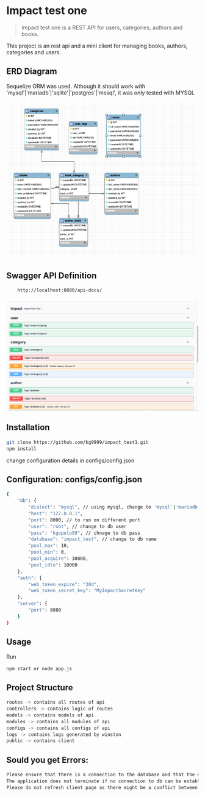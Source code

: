 # Impact test one
> Impact test one is a REST API for users, categories, authors and books.


This project is an rest api and a mini client for managing books, authors, categories and users.

## ERD Diagram

Sequelize ORM was used. Although it should work with 'mysql'|'mariadb'|'sqlite'|'postgres'|'mssql', it was only tested with MYSQL

![ERD screenshot](erd.png?raw=true "Command API Results")


## Swagger API Definition

```sh
    http://localhost:8080/api-docs/
```
![Swagger screenshot](swagger.png?raw=true "Command API Results")


## Installation


```sh
git clone https://github.com/kg9999/impact_test1.git
npm install
```
change configuration details in configs/config.json

## Configuration: configs/config.json

```sh
{
    "db": {
        "dialect": "mysql", // using mysql, change to 'mysql'|'mariadb'|'sqlite'|'postgres'|'mssql' for different engine
        "host": "127.0.0.1",
        "port": 8000, // to run on different port
        "user": "root", // change to db user
        "pass": "kgopelo99", // chnage to db pass
        "database": "impact_test", // change to db name
        "pool_max": 10,
        "pool_min": 0,
        "pool_acquire": 30000,
        "pool_idle": 10000
    },
    "auth": {
        "web_token_expire": "30d",
        "web_token_secret_key": "MyImpactSecretKey"
    },
    "server": {
        "port": 8080
    }
}
```

## Usage
Run
```sh
npm start or node app.js
```
## Project Structure
```sh
routes -> contains all routes of api
controllers -> contains logic of routes
models -> contains models of api
modules -> contains all modules of api
configs -> contains all configs of api
logs -> contains logs generated by winston
public -> contains client
```

## Sould you get Errors:

```sh
Please ensure that there is a connection to the database and that the db exists. 
The application does not terminate if no connection to db can be established.
Please do not refresh client page as there might be a conflict between api routes and Client public routes
```

